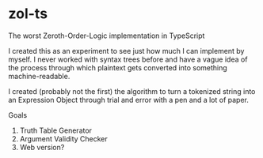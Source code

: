 # zol-ts
 The worst Zeroth-Order-Logic implementation in TypeScript

I created this as an experiment to see just how much I can implement by myself.  I never worked with syntax trees before and have a vague idea of the process through which plaintext gets converted into something machine-readable.

I created (probably not the first) the algorithm to turn a tokenized string into an Expression Object through trial and error with a pen and a lot of paper.

Goals
1. Truth Table Generator
2. Argument Validity Checker
3. Web version?
